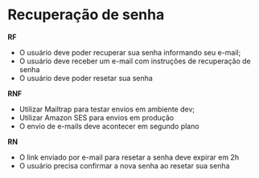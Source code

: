 # Recuperação de senha

**RF**

- O usuário deve poder recuperar sua senha informando seu e-mail;
- O usuário deve receber um e-mail com instruções de recuperação de senha
- O usuário deve poder resetar sua senha

**RNF**

- Utilizar Mailtrap para testar envios em ambiente dev;
- Utilizar Amazon SES para envios em produção
- O envio de e-mails deve acontecer em segundo plano

**RN**

- O link enviado por e-mail para resetar a senha deve expirar em 2h
- O usuário precisa confirmar a nova senha ao resetar sua senha
